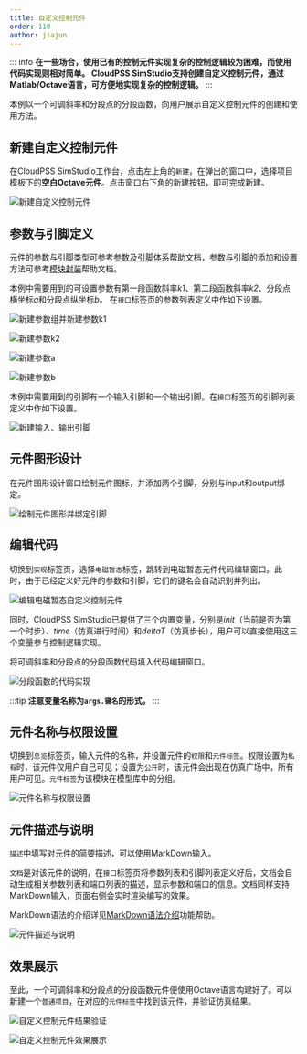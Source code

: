 ```yaml
---
title: 自定义控制元件
order: 110
author: jiajun
---
```


::: info
**在一些场合，使用已有的控制元件实现复杂的控制逻辑较为困难，而使用代码实现则相对简单。
CloudPSS SimStudio支持创建自定义控制元件，通过Matlab/Octave语言，可方便地实现复杂的控制逻辑。**
:::

本例以一个可调斜率和分段点的分段函数，向用户展示自定义控制元件的创建和使用方法。

## 新建自定义控制元件  

在CloudPSS SimStudio工作台，点击左上角的`新建`，在弹出的窗口中，选择项目模板下的**空白Octave元件**。点击窗口右下角的新建按钮，即可完成新建。

![新建自定义控制元件](./1.png "新建自定义控制元件")

## 参数与引脚定义

元件的参数与引脚类型可参考[参数及引脚体系](../ParameterSystem.md)帮助文档，参数与引脚的添加和设置方法可参考[模块封装](../Mask.md)帮助文档。    
  

本例中需要用到的可设置参数有第一段函数斜率*k1*、第二段函数斜率*k2*、分段点横坐标*a*和分段点纵坐标*b*。 在`接口`标签页的参数列表定义中作如下设置。  

![新建参数组并新建参数k1](./3.png "新建参数k1")

![新建参数k2](./4.png "新建参数k2")

![新建参数a](./5.png "新建参数a")

![新建参数b](./6.png "新建参数b")

本例中需要用到的引脚有一个输入引脚和一个输出引脚。在`接口`标签页的引脚列表定义中作如下设置。

![新建输入、输出引脚](./7.png "新建输入、输出引脚")

## 元件图形设计

在元件图形设计窗口绘制元件图标，并添加两个引脚，分别与input和output绑定。

![绘制元件图形并绑定引脚](./8.png "绘制元件图形并绑定引脚")

## 编辑代码

切换到`实现`标签页，选择`电磁暂态`标签，跳转到电磁暂态元件代码编辑窗口。此时，由于已经定义好元件的参数和引脚，它们的键名会自动识别并列出。

![编辑电磁暂态自定义控制元件](./9.png "编辑电磁暂态自定义控制元件")

同时，CloudPSS SimStudio已提供了三个内置变量，分别是*init*（当前是否为第一个时步）、*time*（仿真进行时间）和*deltaT*（仿真步长），用户可以直接使用这三个变量参与控制逻辑实现。

将可调斜率和分段点的分段函数代码填入代码编辑窗口。

![分段函数的代码实现](./10.png "分段函数的代码实现")

:::tip
**注意变量名称为`args.键名`的形式。**
:::

## 元件名称与权限设置

切换到`总览`标签页，输入元件的名称，并设置元件的`权限`和`元件标签`。权限设置为`私有`时，该元件仅用户自己可见；设置为`公开`时，该元件会出现在仿真广场中，所有用户可见。`元件标签`为该模块在模型库中的分组。

![元件名称与权限设置](./11.png "元件名称与权限设置")


## 元件描述与说明

`描述`中填写对元件的简要描述，可以使用MarkDown输入。

`文档`是对该元件的说明，在`接口`标签页将参数列表和引脚列表定义好后，文档会自动生成相关参数列表和端口列表的描述，显示参数和端口的信息。文档同样支持MarkDown输入，页面右侧会实时渲染编写的效果。

MarkDown语法的介绍详见[MarkDown语法介绍](../../Other/Markdown/index.md)功能帮助。

![元件描述与说明](./12.png "元件描述与说明")

## 效果展示

至此，一个可调斜率和分段点的分段函数元件便使用Octave语言构建好了。可以新建一个`普通项目`，在对应的`元件标签`中找到该元件，并验证仿真结果。

![自定义控制元件结果验证](./13.png "自定义控制元件结果验证")

![自定义控制元件效果展示](./output.png "自定义控制元件效果展示")